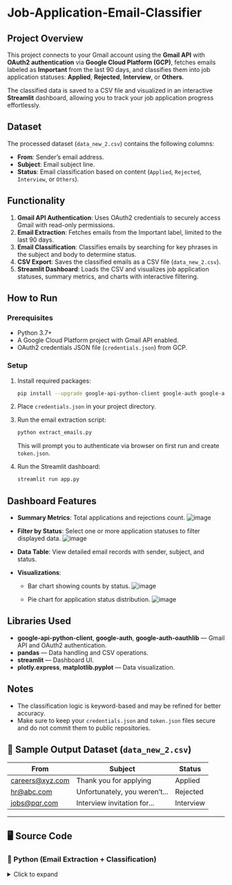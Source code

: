 # Job-Application-Email-Classifier

## Project Overview

This project connects to your Gmail account using the **Gmail API** with **OAuth2 authentication** via **Google Cloud Platform (GCP)**, fetches emails labeled as **Important** from the last 90 days, and classifies them into job application statuses: **Applied**, **Rejected**, **Interview**, or **Others**.

The classified data is saved to a CSV file and visualized in an interactive **Streamlit** dashboard, allowing you to track your job application progress effortlessly.

## Dataset

The processed dataset (`data_new_2.csv`) contains the following columns:
- **From**: Sender’s email address.
- **Subject**: Email subject line.
- **Status**: Email classification based on content (`Applied`, `Rejected`, `Interview`, or `Others`).

## Functionality

1. **Gmail API Authentication**: Uses OAuth2 credentials to securely access Gmail with read-only permissions.
2. **Email Extraction**: Fetches emails from the Important label, limited to the last 90 days.
3. **Email Classification**: Classifies emails by searching for key phrases in the subject and body to determine status.
4. **CSV Export**: Saves the classified emails as a CSV file (`data_new_2.csv`).
5. **Streamlit Dashboard**: Loads the CSV and visualizes job application statuses, summary metrics, and charts with interactive filtering.

## How to Run

### Prerequisites

- Python 3.7+
- A Google Cloud Platform project with Gmail API enabled.
- OAuth2 credentials JSON file (`credentials.json`) from GCP.

### Setup

1. Install required packages:
    ```bash
    pip install --upgrade google-api-python-client google-auth google-auth-oauthlib pandas streamlit plotly matplotlib
    ```
2. Place `credentials.json` in your project directory.

3. Run the email extraction script:
    ```bash
    python extract_emails.py
    ```
    This will prompt you to authenticate via browser on first run and create `token.json`.

4. Run the Streamlit dashboard:
    ```bash
    streamlit run app.py
    ```

## Dashboard Features

- **Summary Metrics**: Total applications and rejections count.
![image](https://github.com/user-attachments/assets/0403c057-1e48-47ca-8b9e-a8f320d89dc4)

- **Filter by Status**: Select one or more application statuses to filter displayed data.
![image](https://github.com/user-attachments/assets/e5fde9e5-37e5-477a-8066-8b4c1697c6b3)

- **Data Table**: View detailed email records with sender, subject, and status.
- **Visualizations**:
  - Bar chart showing counts by status.
![image](https://github.com/user-attachments/assets/e1a199ae-6baa-4660-8829-12b3e6e89c47)

  - Pie chart for application status distribution.
![image](https://github.com/user-attachments/assets/154b4378-386a-4ece-9193-f9cfb886eace)

## Libraries Used

- **google-api-python-client**, **google-auth**, **google-auth-oauthlib** — Gmail API and OAuth2 authentication.
- **pandas** — Data handling and CSV operations.
- **streamlit** — Dashboard UI.
- **plotly.express**, **matplotlib.pyplot** — Data visualization.

## Notes

- The classification logic is keyword-based and may be refined for better accuracy.
- Make sure to keep your `credentials.json` and `token.json` files secure and do not commit them to public repositories.


## 📄 Sample Output Dataset (`data_new_2.csv`)

| From            | Subject                        | Status     |
|-----------------|--------------------------------|------------|
| careers@xyz.com | Thank you for applying         | Applied    |
| hr@abc.com      | Unfortunately, you weren’t...  | Rejected   |
| jobs@pqr.com    | Interview invitation for...    | Interview  |

---

## 🖥️ Source Code

### 🔧 Python (Email Extraction + Classification)

<details>
<summary>Click to expand</summary>

```python
import os
import base64
import email
import pandas as pd

from google.oauth2.credentials import Credentials
from google_auth_oauthlib.flow import InstalledAppFlow
from googleapiclient.discovery import build

SCOPES = ['https://www.googleapis.com/auth/gmail.readonly']

def get_gmail_service():
    creds = None
    if os.path.exists('token.json'):
        creds = Credentials.from_authorized_user_file('token.json', SCOPES)
    else:
        flow = InstalledAppFlow.from_client_secrets_file('credentials.json', SCOPES)
        creds = flow.run_local_server(port=0)
        with open('token.json', 'w') as token:
            token.write(creds.to_json())
    return build('gmail', 'v1', credentials=creds)

def classify_email(text):
    text = text.lower()
    applied_phrases = ["thank you for applying", "your application has been received", "submitted successfully"]
    rejection_phrases = ["unfortunately", "we regret", "not selected"]
    interview_phrases = ["interview", "schedule a call", "invite"]

    found_applied = any(phrase in text for phrase in applied_phrases)
    found_rejected = any(phrase in text for phrase in rejection_phrases)
    found_interview = any(phrase in text for phrase in interview_phrases)

    if found_applied and found_rejected:
        return "Rejected"
    elif found_rejected:
        return "Rejected"
    elif found_applied or found_interview:
        return "Applied"

    return "Others"

def extract_emails_and_save(label_name='IMPORTANT'):
    service = get_gmail_service()
    label_id = [label['id'] for label in service.users().labels().list(userId='me').execute()['labels'] if label['name'].lower() == label_name.lower()][0]
    messages = []
    response = service.users().messages().list(userId='me', labelIds=[label_id], q="newer_than:90d").execute()
    messages.extend(response.get('messages', []))

    while 'nextPageToken' in response:
        response = service.users().messages().list(userId='me', labelIds=[label_id], q="newer_than:90d", pageToken=response['nextPageToken']).execute()
        messages.extend(response.get('messages', []))

    rows = []
    for msg in messages:
        msg_data = service.users().messages().get(userId='me', id=msg['id'], format='raw').execute()
        raw_msg = base64.urlsafe_b64decode(msg_data['raw'].encode('ASCII'))
        mime_msg = email.message_from_bytes(raw_msg)

        subject = mime_msg['subject'] or "No Subject"
        sender = mime_msg['from'] or "Unknown"
        body = ""

        if mime_msg.is_multipart():
            for part in mime_msg.walk():
                if part.get_content_type() == 'text/plain':
                    body += part.get_payload(decode=True).decode(errors='ignore')
        else:
            body = mime_msg.get_payload(decode=True).decode(errors='ignore')

        status = classify_email(subject + " " + body)

        rows.append({
            "From": sender,
            "Subject": subject,
            "Status": status
        })

    pd.DataFrame(rows).to_csv("data_new_2.csv", index=False)
    print("✅ Data saved to data_new_2.csv")

extract_emails_and_save()

---

*Made with ❤️ by Shubhankar Srivastava*
